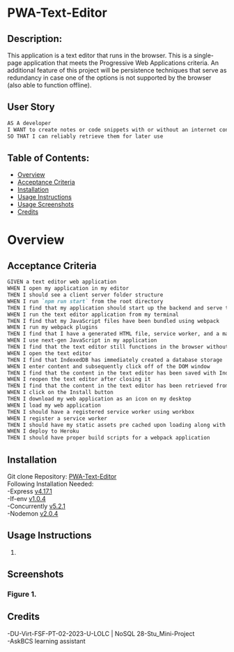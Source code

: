 # PWA-Text-Editor
  
## Description:
This application is a text editor that runs in the browser. This is a single-page application that meets the Progressive Web Applications criteria. An additional feature of this project will be persistence techniques that serve as redundancy in case one of the options is not supported by the browser (also able to function offline).

## User Story
```md
AS A developer
I WANT to create notes or code snippets with or without an internet connection
SO THAT I can reliably retrieve them for later use
```

## Table of Contents:
- [Overview](#Overview)
- [Acceptance Criteria](#acceptance-criteria)
- [Installation](#installation)
- [Usage Instructions](#usage-instructions) 
- [Usage Screenshots](#screenshots)  
- [Credits](#credits)  

# Overview

## Acceptance Criteria
```md
GIVEN a text editor web application
WHEN I open my application in my editor
THEN I should see a client server folder structure
WHEN I run `npm run start` from the root directory
THEN I find that my application should start up the backend and serve the client
WHEN I run the text editor application from my terminal
THEN I find that my JavaScript files have been bundled using webpack
WHEN I run my webpack plugins
THEN I find that I have a generated HTML file, service worker, and a manifest file
WHEN I use next-gen JavaScript in my application
THEN I find that the text editor still functions in the browser without errors
WHEN I open the text editor
THEN I find that IndexedDB has immediately created a database storage
WHEN I enter content and subsequently click off of the DOM window
THEN I find that the content in the text editor has been saved with IndexedDB
WHEN I reopen the text editor after closing it
THEN I find that the content in the text editor has been retrieved from our IndexedDB
WHEN I click on the Install button
THEN I download my web application as an icon on my desktop
WHEN I load my web application
THEN I should have a registered service worker using workbox
WHEN I register a service worker
THEN I should have my static assets pre cached upon loading along with subsequent pages and static assets
WHEN I deploy to Heroku
THEN I should have proper build scripts for a webpack application
```

## Installation
Git clone Repository: [PWA-Text-Editor](https://github.com/RyanSKang/PWA-Text-Editor)  
Following Installation Needed:   
    -Express [v4.17.1](https://www.npmjs.com/package/express/v/4.17.1)  
    -If-env  [v1.0.4](https://www.npmjs.com/package/if-env)  
    -Concurrently [v5.2.1](https://www.npmjs.com/package/concurrently/v/5.2.0)  
    -Nodemon [v2.0.4](https://https://www.npmjs.com/package/nodemon/v/2.0.4.npmjs.com/package/nodemon)
   

## Usage Instructions
1. 
  

## Screenshots
### Figure 1.


## Credits
-DU-Virt-FSF-PT-02-2023-U-LOLC | NoSQL 28-Stu_Mini-Project  
-AskBCS learning assistant  
